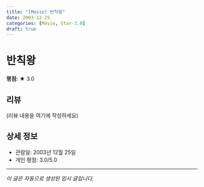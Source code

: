 ```yaml
---
title: "[Movie] 반칙왕"
date: 2003-12-25
categories: [Movie, Star-3.0]
draft: true
---
```


# 반칙왕

**평점:** ★ 3.0

## 리뷰

(리뷰 내용을 여기에 작성하세요)

## 상세 정보

- 관람일: 2003년 12월 25일
- 개인 평점: 3.0/5.0

---

*이 글은 자동으로 생성된 임시 글입니다.*
